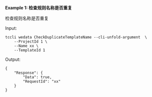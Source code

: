 **Example 1: 检查规则名称是否重复**

检查规则名称是否重复

Input: 

```
tccli wedata CheckDuplicateTemplateName --cli-unfold-argument  \
    --ProjectId 1 \
    --Name xx \
    --TemplateId 1
```

Output: 
```
{
    "Response": {
        "Data": true,
        "RequestId": "xx"
    }
}
```

